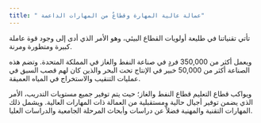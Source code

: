 ```yaml
---
title: " عمالة عالية المهارة وقطاعٌ من المهارات الداعمة"
---
```

تأتي تقنياتنا في طليعة أولويات القطاع البيئي، وهو الأمر الذي أدى إلى وجود قوة عاملة كبيرة ومتطورة ومرنة.

ويعمل أكثر من 350,000 فردٍ في صناعة النفط والغاز في المملكة المتحدة. وتضم هذه الصناعة أكثر من 50,000 خبير في الإنتاج تحت البحر والذين كان لهم قصب السبق في عمليات التنقيب والاستخراج في المياه العميقة.

ويواكب قطاع التعليم قطاع النفط والغاز؛ حيث يتم توفير جميع مستويات التدريب، الأمر الذي يضمن توفير أجيال حالية ومستقبلية من العمالة ذات المهارات العالية. ويشمل ذلك المهارات التقنية والمهنية فضلاً عن دراسات وأبحاث المرحلة الجامعية والدراسات العليا.



